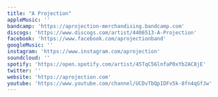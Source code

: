 ```yaml
---
title: "A Projection"
appleMusic: ''
bandcamp: 'https://aprojection-merchandising.bandcamp.com'
discogs: 'https://www.discogs.com/artist/4406513-A-Projection'
facebook: 'https://www.facebook.com/aprojectionband'
googleMusic: ''
instagram: 'https://www.instagram.com/aprojection'
soundcloud: ''
spotify: 'https://open.spotify.com/artist/45TqC56lnfaP0xYb2AC8jE'
twitter: ''
website: 'https://aprojection.com'
youtube: 'https://www.youtube.com/channel/UCDvTbQpIDFv5k-8fn4qGfJw'
---
```

